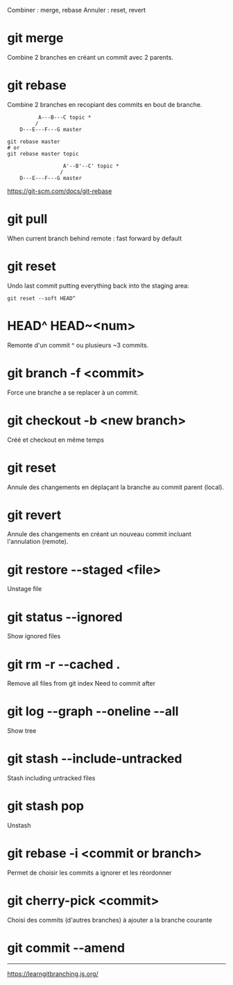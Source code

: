 Combiner : merge, rebase
Annuler : reset, revert

# git merge

Combine 2 branches en créant un commit avec 2 parents.

# git rebase

Combine 2 branches en recopiant des commits en bout de branche.

```
          A---B---C topic *
         /
    D---E---F---G master

git rebase master
# or
git rebase master topic

                  A'--B'--C' topic *
                 /
    D---E---F---G master
```
https://git-scm.com/docs/git-rebase

# git pull

When current branch behind remote : fast forward by default

# git reset

Undo last commit putting everything back into the staging area:
```
git reset --soft HEAD^
```

# HEAD^ HEAD~\<num\>

Remonte d'un commit ^ ou plusieurs ~3 commits.

# git branch -f \<commit\>

Force une branche a se replacer à un commit.

# git checkout -b \<new branch\>

Créé et checkout en même temps

# git reset

Annule des changements en déplaçant la branche au commit parent (local).

# git revert

Annule des changements en créant un nouveau commit incluant l'annulation (remote).

# git restore --staged \<file\>

Unstage file

# git status --ignored

Show ignored files

# git rm -r --cached .

Remove all files from git index
Need to commit after

# git log --graph --oneline --all

Show tree

# git stash --include-untracked

Stash including untracked files

# git stash pop

Unstash

# git rebase -i \<commit or branch\>

Permet de choisir les commits a ignorer et les réordonner

# git cherry-pick \<commit\>

Choisi des commits (d'autres branches) à ajouter a la branche courante

# git commit --amend


****
https://learngitbranching.js.org/

